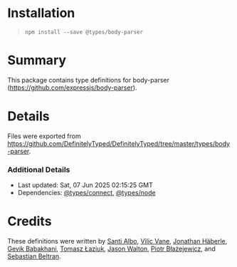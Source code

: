 # Installation
>
> `npm install --save @types/body-parser`

# Summary

This package contains type definitions for body-parser (<https://github.com/expressjs/body-parser>).

# Details

Files were exported from <https://github.com/DefinitelyTyped/DefinitelyTyped/tree/master/types/body-parser>.

### Additional Details

* Last updated: Sat, 07 Jun 2025 02:15:25 GMT
* Dependencies: [@types/connect](https://npmjs.com/package/@types/connect), [@types/node](https://npmjs.com/package/@types/node)

# Credits

These definitions were written by [Santi Albo](https://github.com/santialbo), [Vilic Vane](https://github.com/vilic), [Jonathan Häberle](https://github.com/dreampulse), [Gevik Babakhani](https://github.com/blendsdk), [Tomasz Łaziuk](https://github.com/tlaziuk), [Jason Walton](https://github.com/jwalton), [Piotr Błażejewicz](https://github.com/peterblazejewicz), and [Sebastian Beltran](https://github.com/bjohansebas).
